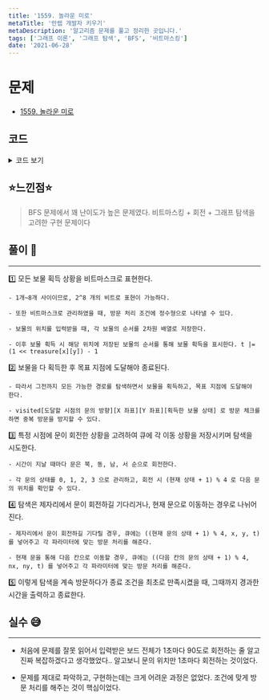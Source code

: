```yaml
---
title: '1559. 놀라운 미로'
metaTitle: '만렙 개발자 키우기'
metaDescription: '알고리즘 문제를 풀고 정리한 곳입니다.'
tags: ['그래프 이론', '그래프 탐색', 'BFS', '비트마스킹']
date: '2021-06-28'
---
```


# 문제
- [1559. 놀라운 미로](https://www.acmicpc.net/problem/1559)

## 코드

<details><summary> 코드 보기 </summary>

``` java
import java.io.BufferedReader;
import java.io.IOException;
import java.io.InputStreamReader;
import java.util.LinkedList;
import java.util.Queue;
import java.util.StringTokenizer;

class Status {
    int d, x, y, t;

    public Status(int d, int x, int y, int t) {
        this.d = d;
        this.x = x;
        this.y = y;
        this.t = t;
    }
}
public class Q1559 {
    static int M, N, K, doors[][];
    static int treasure[][];
    static boolean visited[][][][]; // 방향, X, Y, 보물
    static int dx[] = {-1, 0, 1, 0}, dy[] = {0, 1, 0, -1};
    public static void main(String[] args) throws IOException {
        BufferedReader br = new BufferedReader(new InputStreamReader(System.in));
        while(true) {
            init(br);
            if(M == 0 && N == 0) break;
            solution();
        }
    }

    private static void solution() {
        int time = 0;
        Queue<Status> q = new LinkedList<>();
        q.add(new Status(doors[0][0], 0, 0, 0));
        visited[doors[0][0]][0][0][0] = true;
        while (!q.isEmpty()) {
            int size = q.size();
            for (int s = 0; s < size; s++) {
                Status here = q.poll();
                int x = here.x, y = here.y, t = here.t, d = here.d;

                // 보물을 발견한 경우
                if(treasure[x][y] > 0){
                    t |= (1 << (treasure[x][y] - 1));
                }
                
                // 모든 보물을 찾고 목적지에 도달한 경우 탈출
                if(t == (1<<K)-1 && x == M-1 && y == N-1){
                    System.out.println(time);
                    return;
                }

                // 다음 칸으로 이동시킨 위치와 회전시킨 방향
                int nd = (d+1)%4;
                int nx = x + dx[d], ny = y + dy[d];

                // 제자리에서 문이 회전하길 대기하는 경우
                if(!visited[nd][x][y][t]){
                    visited[nd][x][y][t] = true;
                    q.add(new Status(nd, x, y, t));
                }

                // 현재 문으로 이동했을 때 장외로 벗어나면 탐색 X
                if(!isBorder(nx, ny))
                    continue;

                // 현재 문으로 이동하는 경우
                nd = (doors[nx][ny] + time + 1) % 4;
                if(!visited[nd][nx][ny][t]){
                    visited[nd][nx][ny][t] = true;
                    q.add(new Status(nd, nx, ny, t));
                }
            }
            time += 1;
        }
    }

    private static boolean isBorder(int x, int y) {
        return (x >= 0 && x < M && y >= 0 && y < N);
    }

    private static void init(BufferedReader br) throws IOException {
        StringTokenizer st = new StringTokenizer(br.readLine());
        M = stoi(st.nextToken());
        N = stoi(st.nextToken());

        if(M == 0 && N == 0) return;

        doors = new int[M][N];
        treasure = new int[M][N];
        visited = new boolean[4][100][100][256];
        for (int i = 0; i < M; i++) {
            char[] line = br.readLine().toCharArray();
            for (int j = 0; j < N; j++) {
                doors[i][j] = getDirection(line[j]);
            }
        }
        K = stoi(br.readLine());
        int kt = 1;
        for (int i = 0; i < K; i++) {
            st = new StringTokenizer(br.readLine());
            int x = stoi(st.nextToken()) - 1;
            int y = stoi(st.nextToken()) - 1;
            treasure[x][y] = kt++;
        }
    }

    private static int getDirection(char c) {
        switch(c){
            case 'N': return 0;
            case 'E': return 1;
            case 'S': return 2;
            case 'W': return 3;
        }
        return -1;
    }

    private static int stoi(String str) {
        return Integer.parseInt(str);
    }
}
```
</details>

## ⭐️느낀점⭐️

> BFS 문제에서 꽤 난이도가 높은 문제였다. 비트마스킹 + 회전 + 그래프 탐색을 고려한 구현 문제이다


## 풀이 📣
<hr/>

1️⃣ 모든 보물 획득 상황을 비트마스크로 표현한다.

    - 1개~8개 사이이므로, 2^8 개의 비트로 표현이 가능하다.

    - 또한 비트마스크로 관리하였을 때, 방문 처리 조건에 정수형으로 나타낼 수 있다.

    - 보물의 위치를 입력받을 때, 각 보물의 순서를 2차원 배열로 저장한다.

    - 이후 보물 획득 시 해당 위치에 저장된 보물의 순서를 통해 보물 획득을 표시한다. t |= (1 << treasure[x][y]) - 1


2️⃣ 보물을 다 획득한 후 목표 지점에 도달해야 종료된다.

    - 따라서 그전까지 모든 가능한 경로를 탐색하면서 보물을 획득하고, 목표 지점에 도달해야 한다.

    - visited[도달할 시점의 문의 방향][X 좌표][Y 좌표][획득한 보물 상태] 로 방문 체크를 하면 중복 방문을 방지할 수 있다.


3️⃣ 특정 시점에 문이 회전한 상황을 고려하여 큐에 각 이동 상황을 저장시키며 탐색을 시도한다.

    - 시간이 지날 때마다 문은 북, 동, 남, 서 순으로 회전한다.

    - 각 문의 상태를 0, 1, 2, 3 으로 관리하고, 회전 시 (현재 상태 + 1) % 4 로 다음 문의 위치를 확인할 수 있다.


4️⃣ 탐색은 제자리에서 문이 회전하길 기다리거나, 현재 문으로 이동하는 경우로 나뉘어진다. 

    - 제자리에서 문이 회전하길 기다릴 경우, 큐에는 ((현재 문의 상태 + 1) % 4, x, y, t) 를 넣어주고 각 파라미터에 맞는 방문 처리를 해준다.

    - 현재 문을 통해 다음 칸으로 이동할 경우, 큐에는 ((다음 칸의 문의 상태 + 1) % 4, nx, ny, t) 를 넣어주고 각 파라미터에 맞는 방문 처리를 해준다.


5️⃣ 이렇게 탐색을 계속 방문하다가 종료 조건을 최초로 만족시켰을 때, 그때까지 경과한 시간을 출력하고 종료한다.


## 실수 😅
<hr/>

- 처음에 문제를 잘못 읽어서 입력받은 보드 전체가 1초마다 90도로 회전하는 줄 알고 진짜 복잡하겠다고 생각했었다.. 알고보니 문의 위치만 1초마다 회전하는 것이었다.

- 문제를 제대로 파악하고, 구현하는데는 크게 어려운 과정은 없었다. 조건에 맞게 방문 처리를 해주는 것이 핵심이었다.